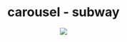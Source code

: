 <h1 align="center">carousel - subway</h1>

<p align="center">
  <img src="https://media.vlpt.us/images/dolarge/post/bdd1adeb-c75d-49c2-8424-7f61e4af5719/ezgif.com-gif-maker%20(14).gif" />
</p>
